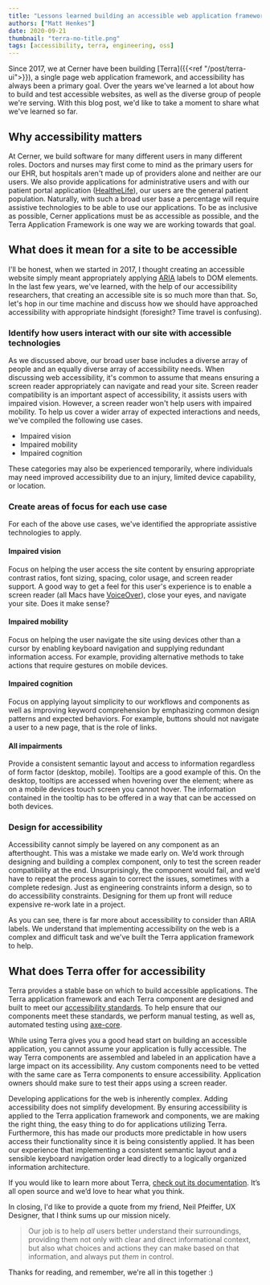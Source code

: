 ```yaml
---
title: "Lessons learned building an accessible web application framework"
authors: ["Matt Henkes"]
date: 2020-09-21
thumbnail: "terra-no-title.png"
tags: [accessibility, terra, engineering, oss]
---
```


Since 2017, we at Cerner have been building [Terra]({{<ref "/post/terra-ui">}}), a single page web application framework, and accessibility has always been a primary goal. Over the years we've learned a lot about how to build and test accessible websites, as well as the diverse group of people we're serving. With this blog post, we'd like to take a moment to share what we've learned so far.

## Why accessibility matters

At Cerner, we build software for many different users in many different roles. Doctors and nurses may first come to mind as the primary users for our EHR, but hospitals aren't made up of providers alone and neither are our users. We also provide applications for administrative users and with our patient portal application ([HealtheLife](https://www.cerner.com/solutions/patient-engagement)), our users are the general patient population. Naturally, with such a broad user base a percentage will require assistive technologies to be able to use our applications. To be as inclusive as possible, Cerner applications must be as accessible as possible, and the Terra Application Framework is one way we are working towards that goal.

## What does it mean for a site to be accessible

I'll be honest, when we started in 2017, I thought creating an accessible website simply meant appropriately applying [ARIA](https://w3c.github.io/using-aria/#aria-states-and-properties-aria-attributes) labels to DOM elements. In the last few years, we've learned, with the help of our accessibility researchers, that creating an accessible site is so much more than that. So, let's hop in our time machine and discuss how we should have approached accessibility with appropriate hindsight (foresight? Time travel is confusing).

### Identify how users interact with our site with accessible technologies

As we discussed above, our broad user base includes a diverse array of people and an equally diverse array of accessibility needs. When discussing web accessibility, it's common to assume that means ensuring a screen reader appropriately can navigate and read your site. Screen reader compatibility is an important aspect of accessibility, it assists users with impaired vision. However, a screen reader won't help users with impaired mobility. To help us cover a wider array of expected interactions and needs, we've compiled the following use cases.

* Impaired vision
* Impaired mobility
* Impaired cognition

These categories may also be experienced temporarily, where individuals may need improved accessibility due to an injury, limited device capability, or location.

### Create areas of focus for each use case

For each of the above use cases, we've identified the appropriate assistive technologies to apply.

#### Impaired vision

Focus on helping the user access the site content by ensuring appropriate contrast ratios, font sizing, spacing, color usage, and screen reader support. A good way to get a feel for this user's experience is to enable a screen reader (all Macs have [VoiceOver](https://help.apple.com/voiceover/mac/)), close your eyes, and navigate your site. Does it make sense?

#### Impaired mobility

Focus on helping the user navigate the site using devices other than a cursor by enabling keyboard navigation and supplying redundant information access. For example, providing alternative methods to take actions that require gestures on mobile devices.

#### Impaired cognition

Focus on applying layout simplicity to our workflows and components as well as improving keyword comprehension by emphasizing common design patterns and expected behaviors. For example, buttons should not navigate a user to a new page, that is the role of links.

#### All impairments

Provide a consistent semantic layout and access to information regardless of form factor (desktop, mobile). Tooltips are a good example of this. On the desktop, tooltips are accessed when hovering over the element; where as on a mobile devices touch screen you cannot hover. The information contained in the tooltip has to be offered in a way that can be accessed on both devices.

### Design for accessibility

Accessibility cannot simply be layered on any component as an afterthought. This was a mistake we made early on. We’d work through designing and building a complex component, only to test the screen reader compatibility at the end. Unsurprisingly, the component would fail, and we’d have to repeat the process again to correct the issues, sometimes with a complete redesign. Just as engineering constraints inform a design, so to do accessibility constraints. Designing for them up front will reduce expensive re-work late in a project.

As you can see, there is far more about accessibility to consider than ARIA labels. We understand that implementing accessibility on the web is a complex and difficult task and we've built the Terra application framework to help.

## What does Terra offer for accessibility

Terra provides a stable base on which to build accessible applications. The Terra application framework and each Terra component are designed and built to meet our [accessibility standards](https://engineering.cerner.com/terra-ui/about/terra-ui/component-standards#accessibility-a11y). To help ensure that our components meet these standards, we perform manual testing, as well as, automated testing using [axe-core](https://github.com/dequelabs/axe-core).

While using Terra gives you a good head start on building an accessible application, you cannot assume your application is fully accessible. The way Terra components are assembled and labeled in an application have a large impact on its accessibility. Any custom components need to be vetted with the same care as Terra components to ensure accessibility. Application owners should make sure to test their apps using a screen reader.

Developing applications for the web is inherently complex. Adding accessibility does not simplify development. By ensuring accessibility is applied to the Terra application framework and components, we are making the right thing, the easy thing to do for applications utilizing Terra. Furthermore, this has made our products more predictable in how users access their functionality since it is being consistently applied. It has been our experience that implementing a consistent semantic layout and a sensible keyboard navigation order lead directly to a logically organized information architecture.

If you would like to learn more about Terra, [check out its documentation](https://engineering.cerner.com/terra-ui/home/terra-ui/index). It’s all open source and we’d love to hear what you think.

In closing, I'd like to provide a quote from my friend, Neil Pfeiffer, UX Designer, that I think sums up our mission nicely.

> Our job is to help _all_ users better understand their surroundings, providing them not only with clear and direct informational context, but also what choices and actions they can make based on that information, and always put _them_ in control.

Thanks for reading, and remember, we're all in this together :)
